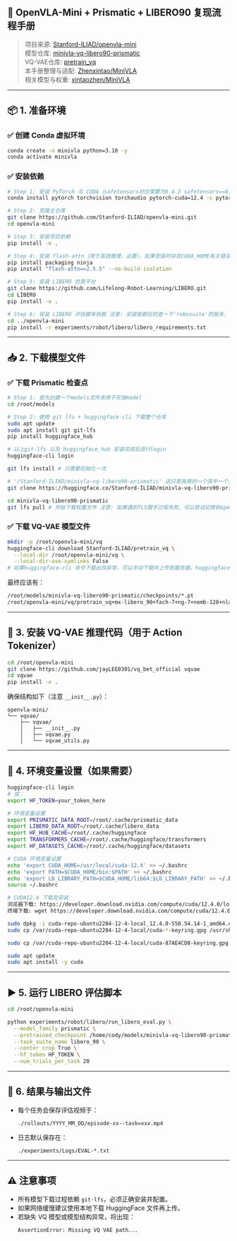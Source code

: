 ## 🧠 OpenVLA-Mini + Prismatic + LIBERO90 复现流程手册

> 项目来源: [Stanford-ILIAD/openvla-mini](https://github.com/Stanford-ILIAD/openvla-mini)  
> 模型仓库: [minivla-vq-libero90-prismatic](https://huggingface.co/Stanford-ILIAD/minivla-vq-libero90-prismatic)  
> VQ-VAE仓库: [pretrain_vq](https://huggingface.co/Stanford-ILIAD/pretrain_vq)  
> 本手册整理与适配: [Zhenxintao/MiniVLA](https://github.com/Zhenxintao/MiniVLA)  
> 相关模型与权重: [xintaozhen/MiniVLA](https://huggingface.co/xintaozhen/MiniVLA)

---

## 📦 1. 准备环境

### ✅ 创建 Conda 虚拟环境
```bash
conda create -n minivla python=3.10 -y
conda activate minivla
```

### ✅ 安装依赖
```bash
# Step 1: 安装 PyTorch 与 CUDA（safetensors对应需要为0.4.3 safetensors==0.4.3）
conda install pytorch torchvision torchaudio pytorch-cuda=12.4 -c pytorch -c nvidia -y

# Step 2: 克隆主仓库
git clone https://github.com/Stanford-ILIAD/openvla-mini.git
cd openvla-mini

# Step 3: 安装项目依赖
pip install -e .

# Step 4: 安装 flash-attn（用于高效推理，必要），如果安装时存在CUDA_HOME有关错误，请看第四部分的环境变量设置
pip install packaging ninja
pip install "flash-attn==2.5.5" --no-build-isolation

# Step 5: 安装 LIBERO 仿真平台
git clone https://github.com/Lifelong-Robot-Learning/LIBERO.git
cd LIBERO
pip install -e .

# Step 6: 安装 LIBERO 评估脚本依赖 注意: 安装依赖后检查一下'robosuite'的版本，'robosuite' 需要为 robosuite==1.4.0
cd ../openvla-mini
pip install -r experiments/robot/libero/libero_requirements.txt

```

---

## 📥 2. 下载模型文件

### ✅ 下载 Prismatic 检查点

```bash
# Step 1: 首先创建一个models文件夹用于存放model
cd /root/models

# Step 2: 使用 git lfs + huggingface-cli 下载整个仓库
sudo apt update
sudo apt install git git-lfs
pip install huggingface_hub

# 以上git-lfs 以及 huggingface_hub 安装完成后进行login
huggingface-cli login

git lfs install # 只需要初始化一次

# '/Stanford-ILIAD/minivla-vq-libero90-prismatic' 这只是我用的一个其中一个预训练的model，可以在huggingface 查看其他model
git clone https://huggingface.co/Stanford-ILIAD/minivla-vq-libero90-prismatic

cd minivla-vq-libero90-prismatic
git lfs pull # 开始下载权重文件 注意: 如果遇到TLS握手过程失败，可以尝试切换到openssl版本的Git

```

### ✅ 下载 VQ-VAE 模型文件

```bash
mkdir -p /root/openvla-mini/vq
huggingface-cli download Stanford-ILIAD/pretrain_vq \
  --local-dir /root/openvla-mini/vq \
  --local-dir-use-symlinks False
# 如果huggingface-cli 命令下载出现异常，可以手动下载并上传到服务器，huggingface地址为: https://huggingface.co/Stanford-ILIAD/pretrain_vq
```

最终应该有：

```bash
/root/models/minivla-vq-libero90-prismatic/checkpoints/*.pt
/root/openvla-mini/vq/pretrain_vq+mx-libero_90+fach-7+ng-7+nemb-128+nlatent-512/{checkpoints/model.pt, config.json}
```

---

## 🧩 3. 安装 VQ-VAE 推理代码（用于 Action Tokenizer）

```bash
cd /root/openvla-mini
git clone https://github.com/jayLEE0301/vq_bet_official vqvae
cd vqvae
pip install -e .
```

确保结构如下（注意 `__init__.py`）：

```
openvla-mini/
└── vqvae/
    ├── vqvae/
    │   ├── __init__.py
    │   ├── vqvae.py
    │   └── vqvae_utils.py
```

---

## 🔐 4. 环境变量设置（如果需要）

```bash
huggingface-cli login
# 或：
export HF_TOKEN=your_token_here

# 环境变量设置
export PRISMATIC_DATA_ROOT=/root/.cache/prismatic_data
export LIBERO_DATA_ROOT=/root/.cache/libero_data
export HF_HUB_CACHE=/root/.cache/huggingface
export TRANSFORMERS_CACHE=/root/.cache/huggingface/transformers
export HF_DATASETS_CACHE=/root/.cache/huggingface/datasets

# CUDA 环境变量设置
echo 'export CUDA_HOME=/usr/local/cuda-12.4' >> ~/.bashrc
echo 'export PATH=$CUDA_HOME/bin:$PATH' >> ~/.bashrc
echo 'export LD_LIBRARY_PATH=$CUDA_HOME/lib64:$LD_LIBRARY_PATH' >> ~/.bashrc
source ~/.bashrc

# CUDA12.4 下载及安装
浏览器下载: https://developer.download.nvidia.com/compute/cuda/12.4.0/local_installers/cuda-repo-ubuntu2204-12-4-local_12.4.0-550.54.14-1_amd64.deb
终端下载: wget https://developer.download.nvidia.com/compute/cuda/12.4.0/local_installers/cuda-repo-ubuntu2204-12-4-local_12.4.0-550.54.14-1_amd64.deb

sudo dpkg -i cuda-repo-ubuntu2204-12-4-local_12.4.0-550.54.14-1_amd64.deb
sudo cp /var/cuda-repo-ubuntu2204-12-4-local/cuda-*-keyring.gpg /usr/share/keyrings/

sudo cp /var/cuda-repo-ubuntu2204-12-4-local/cuda-87AE4CD8-keyring.gpg /usr/share/keyrings/

sudo apt update
sudo apt install -y cuda

```

---

## ▶️ 5. 运行 LIBERO 评估脚本

```bash
cd /root/openvla-mini

python experiments/robot/libero/run_libero_eval.py \
  --model_family prismatic \
  --pretrained_checkpoint /home/cody/models/minivla-vq-libero90-prismatic/checkpoints/step-150000-epoch-67-loss=0.0934.pt \
  --task_suite_name libero_90 \
  --center_crop True \
  --hf_token HF_TOKEN \
  --num_trials_per_task 20
```

---

## 📁 6. 结果与输出文件

- 每个任务会保存评估视频于：
  ```
  ./rollouts/YYYY_MM_DD/episode-xx--task=xxx.mp4
  ```

- 日志默认保存在：
  ```
  ./experiments/Logs/EVAL-*.txt
  ```

---

## ⚠️ 注意事项

- 所有模型下载过程依赖 `git-lfs`，必须正确安装并配置。
- 如果网络缓慢建议使用本地下载 HuggingFace 文件再上传。
- 若缺失 VQ 模型或模型结构异常，将出现：
  ```
  AssertionError: Missing VQ VAE path...
  ```

